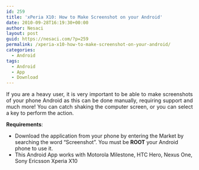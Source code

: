 ```yaml
---
id: 259
title: 'xPeria X10: How to Make Screenshot on your Android'
date: 2010-09-28T16:19:30+00:00
author: Nesaci
layout: post
guid: https://nesaci.com/?p=259
permalink: /xperia-x10-how-to-make-screenshot-on-your-android/
categories:
  - Android
tags:
  - Android
  - App
  - Download
---
```

<p style="text-align: justify;">
  If you are a heavy user, it is very important to be able to make screenshots of your phone Android as this can be done manually, requiring support and much more! You can catch shaking the computer screen, or you can select a key to perform the action.
</p>

<p style="text-align: justify;">
  <strong>Requirements</strong>:
</p>

  * Download the application from your phone by entering the Market by searching the word &#8220;Screenshot&#8221;. You must be **ROOT** your Android phone to use it.
  * This Android App works with Motorola Milestone, HTC Hero, Nexus One, Sony Ericsson Xperia X10
